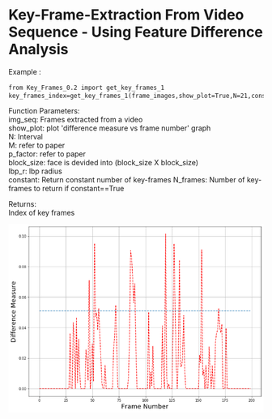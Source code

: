 # Key-Frame-Extraction From Video Sequence - Using Feature Difference Analysis

Example :
```
from Key_Frames_0.2 import get_key_frames_1
key_frames_index=get_key_frames_1(frame_images,show_plot=True,N=21,constant=True,N_frames=20)

```  
  
  
    
Function Parameters:    
img_seq: Frames extracted from a video  
show_plot: plot 'difference measure vs frame number' graph  
N: Interval   
M: refer to paper  
p_factor: refer to paper  
block_size: face is devided into (block_size X block_size)  
lbp_r: lbp radius  
constant: Return constant number of key-frames
N_frames: Number of key-frames to return if constant==True
  

Returns:    
Index of key frames    
  

![difference measure vs frame number' graph](https://github.com/SuhailSaify/Key-Frame-Extraction/blob/master/Key_Frame_N_21.png)
